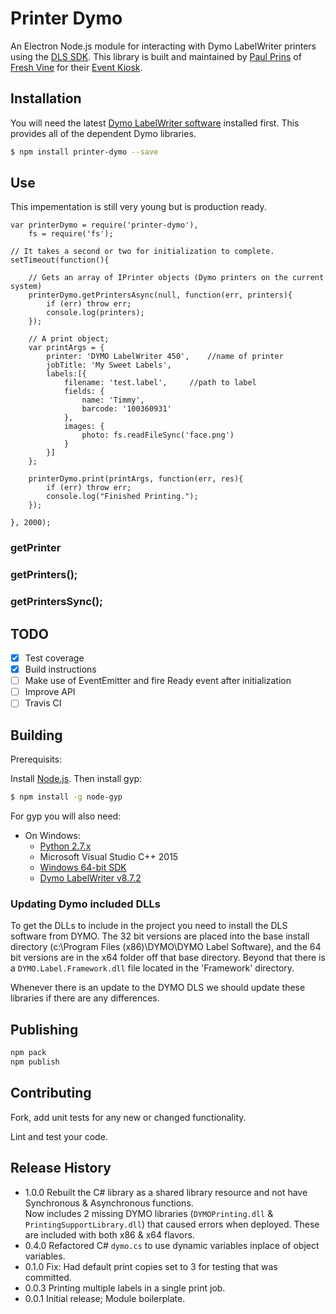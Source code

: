 # Printer Dymo

An Electron Node.js module for interacting with Dymo LabelWriter printers using the [DLS SDK](http://developers.dymo.com/). This library is built and maintained by [Paul Prins](https://github.com/paulprins/) of [Fresh Vine](https://freshvine.co/) for their [Event Kiosk](https://freshvine.co/Event-Kiosk/).

## Installation

You will need the latest [Dymo LabelWriter software](http://download.dymo.com/dymo/Software/Win/DLS8Setup.8.5.1.exe) installed first.  This provides all of the dependent Dymo libraries.

``` bash
$ npm install printer-dymo --save
```

## Use

This impementation is still very young but is production ready.

```
var printerDymo = require('printer-dymo'),
	fs = require('fs');

// It takes a second or two for initialization to complete.
setTimeout(function(){

	// Gets an array of IPrinter objects (Dymo printers on the current system)
	printerDymo.getPrintersAsync(null, function(err, printers){
		if (err) throw err;
		console.log(printers);
	});

	// A print object;
	var printArgs = {
		printer: 'DYMO LabelWriter 450',	//name of printer
		jobTitle: 'My Sweet Labels',
		labels:[{
			filename: 'test.label',		//path to label
			fields: {
				name: 'Timmy',
				barcode: '100360931'
			},
			images: {
				photo: fs.readFileSync('face.png')
			}
		}]
	};

	printerDymo.print(printArgs, function(err, res){
		if (err) throw err;
		console.log("Finished Printing.");
	});

}, 2000);

```

### getPrinter

### getPrinters();

### getPrintersSync();

## TODO

- [x] Test coverage  
- [x] Build instructions  
- [ ] Make use of EventEmitter and fire Ready event after initialization  
- [ ] Improve API  
- [ ] Travis CI  

## Building

Prerequisits:

Install [Node.js](https://nodejs.org/en/download/).  Then install gyp:

``` bash
$ npm install -g node-gyp
```

For gyp you will also need:

* On Windows:
  * [Python 2.7.x](https://www.python.org/getit/windows)
  * Microsoft Visual Studio C++ 2015
  * [Windows 64-bit SDK](https://msdn.microsoft.com/en-us/windows/desktop/bg162891.aspx)
  * [Dymo LabelWriter v8.7.2](http://download.dymo.com/dymo/Software/Win/DLS8Setup.8.5.1.exe)

### Updating Dymo included DLLs

To get the DLLs to include in the project you need to install the DLS software from DYMO. The 32 bit versions are placed into the base install directory (c:\Program Files (x86)\DYMO\DYMO Label Software), and the 64 bit versions are in the x64 folder off that base directory. Beyond that there is a `DYMO.Label.Framework.dll` file located in the 'Framework' directory.

Whenever there is an update to the DYMO DLS we should update these libraries if there are any differences.

## Publishing

``` bash
npm pack
npm publish

```

## Contributing

Fork, add unit tests for any new or changed functionality.

Lint and test your code.

## Release History

* 1.0.0 Rebuilt the C# library as a shared library resource and not have Synchronous & Asynchronous functions.  
	Now includes 2 missing DYMO libraries (`DYMOPrinting.dll` & `PrintingSupportLibrary.dll`) that caused errors when deployed. These are included with both x86 & x64 flavors.
* 0.4.0 Refactored C# `dymo.cs` to use dynamic variables inplace of object variables.  
* 0.1.0 Fix: Had default print copies set to 3 for testing that was committed.  
* 0.0.3 Printing multiple labels in a single print job.  
* 0.0.1 Initial release; Module boilerplate.  
